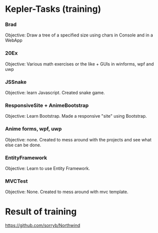 # Kepler-Tasks (training)
### Brad
  Objective: Draw a tree of a specified size using chars in Console and in a WebApp
### 20Ex
  Objective: Various math exercises or the like + GUIs in winforms, wpf and uwp
### JSSnake
  Objective: learn Javascript. Created snake game.
### ResponsiveSite + AnimeBootstrap
  Objective: Learn Bootstrap. Made a responsive "site" using Bootstrap.
### Anime forms, wpf, uwp
  Objective: none. Created to mess around with the projects and see what else can be done.
### EntityFramework
  Objective: Learn to use Entity Framework.
### MVCTest
  Objective: None. Created to mess around with mvc template.

# Result of training
https://github.com/sorryb/Northwind
